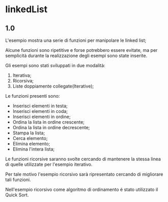 # linkedList 
## 1.0
L'esempio mostra una serie di funzioni per manipolare le linked list;

Alcune funzioni sono ripetitive e forse potrebbero essere evitate, ma per semplicità durante la realizzazione degli esempi sono state inserite.

Gli esempi sono stati sviluppati in due modalità:
1. Iterativa;
1. Ricorsiva;
1. Liste doppiamente collegate(Iterative);

Le funzioni presenti sono:

- Inserisci elementi in testa;
- Inserisci elementi in coda;
- Inserisci elementi in ordine;
- Ordina la lista in ordine crescente;
- Ordina la lista in ordine decrescente;
- Stampa la lista;
- Cerca elemento;
- Elimina elemento;
- Elimina l'intera lista;

Le funzioni ricorsive saranno svolte cercando di mantenere la stessa linea di quelle utilizzate per l'esempio iterativo.

Per tale motivo l'esempio ricorsivo sarà ripresentato cercando di migliorare tali funzioni.

Nell'esempio ricorsivo come algoritmo di ordinamento é stato utilizzato il Quick Sort.
